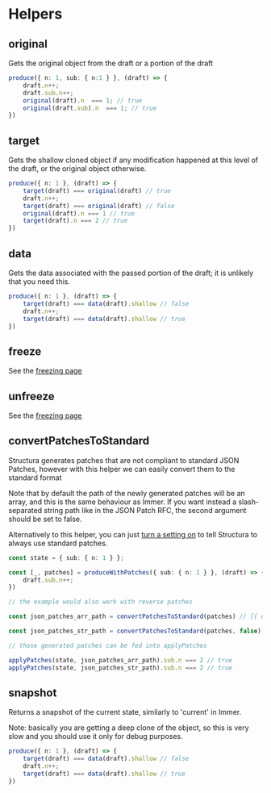 # Helpers

## original

Gets the original object from the draft or a portion of the draft

```typescript
produce({ n: 1, sub: { n:1 } }, (draft) => {
    draft.n++;
    draft.sub.n++;
    original(draft).n  === 1; // true
    original(draft.sub).n  === 1; // true
})
```

## target

Gets the shallow cloned object if any modification happened at this level of the draft, or the original object otherwise.

```typescript
produce({ n: 1 }, (draft) => {
    target(draft) === original(draft) // true
    draft.n++;
    target(draft) === original(draft) // false
    original(draft).n === 1 // true
    target(draft).n === 2 // true
})
```

## data

Gets the data associated with the passed portion of the draft; it is unlikely that you need this.

```typescript
produce({ n: 1 }, (draft) => {
    target(draft) === data(draft).shallow // false
    draft.n++;
    target(draft) === data(draft).shallow // true
})
```

## freeze

See the <a href="./freezing.html#freezing">freezing page</a>

## unfreeze

See the <a href="./freezing.html#unfreezing">freezing page</a>

## convertPatchesToStandard

Structura generates patches that are not compliant to standard JSON Patches, however with this helper we can easily convert them to the standard format

Note that by default the path of the newly generated patches will be an array, and this is the same behaviour as Immer. If you want instead a slash-separated string path like in the JSON Patch RFC, the second argument should be set to false.

Alternatively to this helper, you can just <a href="./settings.html#enable-standard-patches">turn a setting on</a> to tell Structura to always use standard patches.

```typescript
const state = { sub: { n: 1 } };

const [_, patches] = produceWithPatches({ sub: { n: 1 } }, (draft) => {
    draft.sub.n++;
})

// the example would also work with reverse patches

const json_patches_arr_path = convertPatchesToStandard(patches) // [{ op: "replace", path: ["sub", "n"], value: 2 }]

const json_patches_str_path = convertPatchesToStandard(patches, false) // [{ op: "replace", path: "/sub/n", value: 2 }]

// those generated patches can be fed into applyPatches

applyPatches(state, json_patches_arr_path).sub.n === 2 // true
applyPatches(state, json_patches_str_path).sub.n === 2 // true
```

## snapshot

Returns a snapshot of the current state, similarly to 'current' in Immer.

Note: basically you are getting a deep clone of the object, so this is very slow and you should use it only for debug purposes.

```typescript
produce({ n: 1 }, (draft) => {
    target(draft) === data(draft).shallow // false
    draft.n++;
    target(draft) === data(draft).shallow // true
})
```